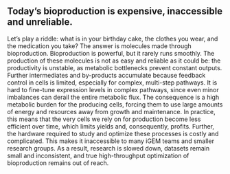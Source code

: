 ## Today’s bioproduction is expensive, inaccessible and unreliable.
Let’s play a riddle: what is in your birthday cake, the clothes you wear, and the medication you take? The answer is molecules made through bioproduction. Bioproduction is powerful, but it rarely runs smoothly. The production of these molecules is not as easy and reliable as it could be: the productivity is unstable, as metabolic bottlenecks prevent constant outputs. Further intermediates and by-products accumulate because feedback control in cells is limited, especially for complex, multi-step pathways. It is hard to fine-tune expression levels in complex pathways, since even minor imbalances can derail the entire metabolic flux. The consequence is a high metabolic burden for the producing cells, forcing them to use large amounts of energy and resources away from growth and maintenance. In practice, this means that the very cells we rely on for production become less efficient over time, which limits yields and, consequently, profits. Further, the hardware required to study and optimize these processes is costly and complicated. This makes it inaccessible to many iGEM teams and smaller research groups. As a result, research is slowed down, datasets remain small and inconsistent, and true high-throughput optimization of bioproduction remains out of reach.

